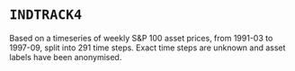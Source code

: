 # `INDTRACK4`

Based on a timeseries of weekly S&P 100 asset prices, from 1991-03 to 1997-09, split into 291 time steps. Exact time steps are unknown and asset labels have been anonymised.
